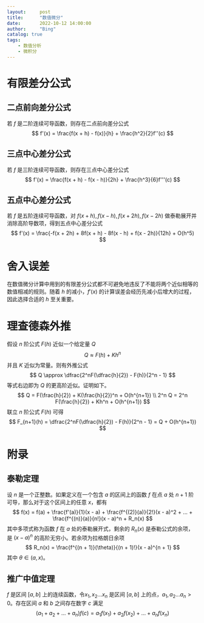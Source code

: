 ```yaml
---
layout:     post
title:      "数值微分"
date:       2022-10-12 14:00:00
author:     "Bing"
catalog: true
tags:
    - 数值分析
    - 微积分
---
```

# 有限差分公式
## 二点前向差分公式
若 $f$ 是二阶连续可导函数，则存在二点前向差分公式
$$
    f'(x) = \frac{f(x + h) - f(x)}{h} + \frac{h^2}{2}f''(c)
$$

## 三点中心差分公式
若 $f$ 是三阶连续可导函数，则存在三点中心差分公式
$$
    f'(x) = \frac{f(x + h) - f(x - h)}{2h} + \frac{h^3}{6}f'''(c)
$$

## 五点中心差分公式
若 $f$ 是五阶连续可导函数，对 $f(x + h), f(x - h), f(x + 2h), f(x - 2h)$ 做泰勒展开并消除高阶导数项，得到五点中心差分公式
$$
    f'(x) = \frac{-f(x + 2h) + 8f(x + h) - 8f(x - h) + f(x - 2h)}{12h} + O(h^5)
$$

# 舍入误差
在数值微分计算中用到的有限差分公式都不可避免地违反了不能将两个近似相等的数值相减的规则。随着 $h$ 的减小，$f'(x)$ 的计算误差会经历先减小后增大的过程，因此选择合适的 $h$ 至关重要。

# 理查德森外推
假设 $n$ 阶公式 $F(h)$ 近似一个给定量 $Q$
$$
    Q \approx F(h) + Kh^n
$$
并且 $K$ 近似为常量。则有外推公式
$$
    Q \approx \dfrac{2^nF(\dfrac{h}{2}) - F(h)}{2^n - 1}
$$
等式右边即为 $Q$ 的更高阶近似。证明如下。
$$
    Q = F(\frac{h}{2}) + K(\frac{h}{2})^n + O(h^{n+1})
    \\
    2^n Q = 2^n F(\frac{h}{2}) + Kh^n + O(h^{n+1})
$$
联立 $n$ 阶公式 $F(h)$ 可得
$$
    F_{n+1}(h) = \dfrac{2^nF(\dfrac{h}{2}) - F(h)}{2^n - 1} = Q + O(h^{n+1})
$$

# 附录
## 泰勒定理
设 $n$ 是一个正整数。如果定义在一个包含 $a$ 的区间上的函数 $f$ 在点 $a$ 处 $n+1$ 阶可导，那么对于这个区间上的任意 $x$，都有
$$
    f(x) = f(a) + \frac{f'(a)}{1}(x - a) + \frac{f^{(2)}(a)}{2!}(x - a)^2 + ... + \frac{f^{(n)}(a)}{n!}(x - a)^n + R_n(x)
$$
其中多项式称为函数 $f$ 在 $a$ 处的泰勒展开式，剩余的 $R_n(x)$ 是泰勒公式的余项，是 $(x - a)^n$ 的高阶无穷小。若余项为拉格朗日余项
$$
    R_n(x) = \frac{f^{(n + 1)}(\theta)}{(n + 1)!}(x - a)^{n + 1}
$$
其中 $\theta\in(a, x)$。

## 推广中值定理
$f$ 是区间 $[a, b]$ 上的连续函数，令${x_1, x_2 ... x_n}$ 是区间 $[a, b]$ 上的点，${a_1, a_2 ... a_n > 0}$。存在区间 $a$ 和 $b$ 之间存在数字 $c$ 满足
$$
    (a_1 + a_2 + ... + a_n)f(c) = a_1f(x_1) + a_2f(x_2) + ... +  a_nf(x_n)
$$